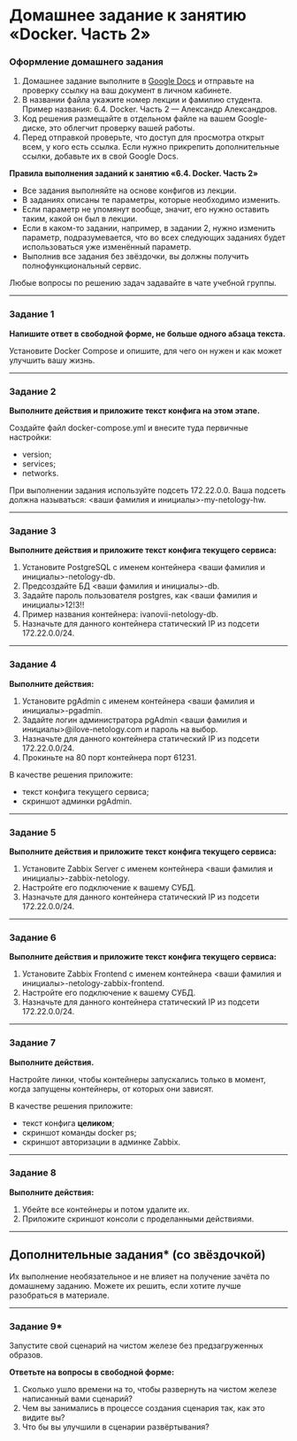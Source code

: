 # Домашнее задание к занятию «Docker. Часть 2»

### Оформление домашнего задания

1. Домашнее задание выполните в [Google Docs](https://docs.google.com/) и отправьте на проверку ссылку на ваш документ в личном кабинете.  
1. В названии файла укажите номер лекции и фамилию студента. Пример названия: 6.4. Docker. Часть 2 — Александр Александров.
2. Код решения размещайте в отдельном файле на вашем Google-диске, это облегчит проверку вашей работы.
3. Перед отправкой проверьте, что доступ для просмотра открыт всем, у кого есть ссылка. Если нужно прикрепить дополнительные ссылки, добавьте их в свой Google Docs.

**Правила выполнения заданий к занятию «6.4. Docker. Часть 2»**

- Все задания выполняйте на основе конфигов из лекции. 
- В заданиях описаны те параметры, которые необходимо изменить. 
- Если параметр не упомянут вообще, значит, его нужно оставить таким, какой он был в лекции. 
- Если в каком-то задании, например, в задании 2, нужно изменить параметр, подразумевается, что во всех следующих заданиях будет использоваться уже изменённый параметр.
- Выполнив все задания без звёздочки, вы должны получить полнофункциональный сервис.

Любые вопросы по решению задач задавайте в чате учебной группы.



---

### Задание 1

**Напишите ответ в свободной форме, не больше одного абзаца текста.**

Установите Docker Compose и опишите, для чего он нужен и как может улучшить вашу жизнь.

---

### Задание 2 

**Выполните действия и приложите текст конфига на этом этапе.** 

Создайте файл docker-compose.yml и внесите туда первичные настройки: 

 * version;
 * services;
 * networks.

При выполнении задания используйте подсеть 172.22.0.0.
Ваша подсеть должна называться: <ваши фамилия и инициалы>-my-netology-hw.

---

### Задание 3 

**Выполните действия и приложите текст конфига текущего сервиса:** 

1. Установите PostgreSQL с именем контейнера <ваши фамилия и инициалы>-netology-db. 
2. Предсоздайте БД <ваши фамилия и инициалы>-db.
3. Задайте пароль пользователя postgres, как <ваши фамилия и инициалы>12!3!!
4. Пример названия контейнера: ivanovii-netology-db.
5. Назначьте для данного контейнера статический IP из подсети 172.22.0.0/24.

---

### Задание 4 

**Выполните действия:**

1. Установите pgAdmin с именем контейнера <ваши фамилия и инициалы>-pgadmin. 
2. Задайте логин администратора pgAdmin <ваши фамилия и инициалы>@ilove-netology.com и пароль на выбор.
3. Назначьте для данного контейнера статический IP из подсети 172.22.0.0/24.
4. Прокиньте на 80 порт контейнера порт 61231.

В качестве решения приложите:

* текст конфига текущего сервиса;
* скриншот админки pgAdmin.

---

### Задание 5 

**Выполните действия и приложите текст конфига текущего сервиса:** 

1. Установите Zabbix Server с именем контейнера <ваши фамилия и инициалы>-zabbix-netology. 
2. Настройте его подключение к вашему СУБД.
3. Назначьте для данного контейнера статический IP из подсети 172.22.0.0/24.

---

### Задание 6

**Выполните действия и приложите текст конфига текущего сервиса:** 

1. Установите Zabbix Frontend с именем контейнера <ваши фамилия и инициалы>-netology-zabbix-frontend. 
2. Настройте его подключение к вашему СУБД.
3. Назначьте для данного контейнера статический IP из подсети 172.22.0.0/24.

---

### Задание 7 

**Выполните действия.**

Настройте линки, чтобы контейнеры запускались только в момент, когда запущены контейнеры, от которых они зависят.

В качестве решения приложите:

* текст конфига **целиком**;
* скриншот команды docker ps;
* скриншот авторизации в админке Zabbix.

---

### Задание 8 

**Выполните действия:** 

1. Убейте все контейнеры и потом удалите их.
1. Приложите скриншот консоли с проделанными действиями.

---

## Дополнительные задания* (со звёздочкой)

Их выполнение необязательное и не влияет на получение зачёта по домашнему заданию. Можете их решить, если хотите лучше разобраться в материале.

---

### Задание 9* 

Запустите свой сценарий на чистом железе без предзагруженных образов.

**Ответьте на вопросы в свободной форме:**

1. Сколько ушло времени на то, чтобы развернуть на чистом железе написанный вами сценарий?
2. Чем вы занимались в процессе создания сценария так, как это видите вы?
3. Что бы вы улучшили в сценарии развёртывания?


